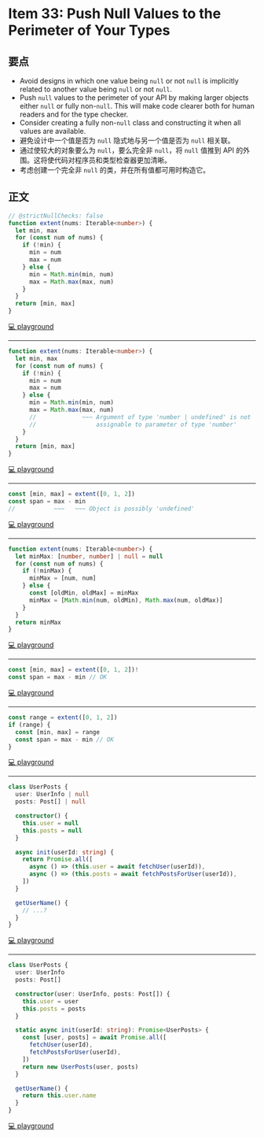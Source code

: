 # Item 33: Push Null Values to the Perimeter of Your Types

## 要点

- Avoid designs in which one value being `null` or not `null` is implicitly related to another value being `null` or not `null`.
- Push `null` values to the perimeter of your API by making larger objects either `null` or fully non-`null`. This will make code clearer both for human readers and for the type checker.
- Consider creating a fully non-`null` class and constructing it when all values are available.
- 避免设计中一个值是否为 `null` 隐式地与另一个值是否为 `null` 相关联。
- 通过使较大的对象要么为 `null`，要么完全非 `null`，将 `null` 值推到 API 的外围。这将使代码对程序员和类型检查器更加清晰。
- 考虑创建一个完全非 `null` 的类，并在所有值都可用时构造它。

## 正文

```ts
// @strictNullChecks: false
function extent(nums: Iterable<number>) {
  let min, max
  for (const num of nums) {
    if (!min) {
      min = num
      max = num
    } else {
      min = Math.min(min, num)
      max = Math.max(max, num)
    }
  }
  return [min, max]
}
```

[💻 playground](https://www.typescriptlang.org/play/?ts=5.4.5&strictNullChecks=false#code/PTAEAEGcBcCcEsDG0ByBXANhgwgCwKaIDWkAXKAGYCGGk+AUBWgHbLwD2zo+AHtPs2gAKZmgC2ZUAEl+sKgCMM+ADyix8-LAB8ASlABveqFBLooMfGYAac1R4BuI5XaxQQxJxig1odhW-ikHqGxsbw-kIAhBbMwU6h5pagALwBYo4JxmJ2KWkZoQC+3LT4BvGhMbkAslTQuAB0MUIxNmo6+QnZPNW1DV3Ndq3i7eUFTmPGsPjQaLBcANottjwAuo5jQA)

---

```ts
function extent(nums: Iterable<number>) {
  let min, max
  for (const num of nums) {
    if (!min) {
      min = num
      max = num
    } else {
      min = Math.min(min, num)
      max = Math.max(max, num)
      //             ~~~ Argument of type 'number | undefined' is not
      //                 assignable to parameter of type 'number'
    }
  }
  return [min, max]
}
```

[💻 playground](https://www.typescriptlang.org/play/?ts=5.4.5#code/GYVwdgxgLglg9mABAUwB5WWKAKMIC2AzgFyICSGATgIYBGANsgDx763KUB8AlIgN4AoRIkZRE+GGAA046qgDcQxMDiVE2CAkJjWiOMEStCvQcOEwD2AIQSwJpWfGTEAXkMFFj4fjmv3+TzMAXxR6QmR+BzNbPwBZaigACwA6W2xbGVZuQMcfVDiElLz0uUyCbKjhAHoqrzrhAD8mxABBSgBzAkwxfUQoAE8ABwiAclZ2NQAfRHAAE2RgSWRZkcQYQkM4KErEGvr94WpCQhh2sDpGPrhEQeoafGQqPQMB4cQxggmRqKClX+FKI8QJQkABtDKyVAAXUUvyAA)

---

```ts
const [min, max] = extent([0, 1, 2])
const span = max - min
//           ~~~   ~~~ Object is possibly 'undefined'
```

[💻 playground](https://www.typescriptlang.org/play/?ts=5.4.5#code/GYVwdgxgLglg9mABAUwB5WWKAKMIC2AzgFyICSGATgIYBGANsgDx763KUB8AlIgN4AoRIkZRE+GGAA046qgDcQxMDiVE2CAkJjWiOMEStCvQcOEwD2AIQSwJpWfGTEAXkMFFj4fjmv3+TzMAXxR6QmR+BzNbPwBZaigACwA6W2xbGVZuQMcfVDiElLz0uUyCbKjhAHoqrzrhAD8mxABBSgBzAkwxfUQoAE8ABwiAclZ2NQAfRHAAE2RgSWRZkcQYQkM4KErEGvr94WpCQhh2sDpGPrhEQeoafGQqPQMB4cQxggmRqKClX+FKI8QJQkABtDKyVAAXUUv00YG0iHBkhkeShfjQGCw2FBAAYZABGGQAJihFXhiMItyQbjyiAAtE4wIo9gdEE0GmYOYgAPK0ABWyGgaw2gzgxxgDH67zmCyWKwEQA)

---

```ts
function extent(nums: Iterable<number>) {
  let minMax: [number, number] | null = null
  for (const num of nums) {
    if (!minMax) {
      minMax = [num, num]
    } else {
      const [oldMin, oldMax] = minMax
      minMax = [Math.min(num, oldMin), Math.max(num, oldMax)]
    }
  }
  return minMax
}
```

[💻 playground](https://www.typescriptlang.org/play/?ts=5.4.5#code/GYVwdgxgLglg9mABAUwB5WWKAKMIC2AzgFyICSGATgIYBGANsgDx763KUB8AlIgN4AoRIkZRE+GGACy1VKQDardpQA0iJRwC6iAD7qQ9eogC8+wwG4hiYHEqJsEBITGtEcYPqK9Bw4TA-YAIQS0rLeVr7ikjKoJoiKBGqsmpaRAL4o9ITI-BG+jmDO8XD0ACZSkmol5bLapiExqZFRobGm8jJQABYAdCG4iW5lFWDcap29+LID+FXDYSl5aVbLwpTIUCCUSA2ylstAA)

---

```ts
const [min, max] = extent([0, 1, 2])!
const span = max - min // OK
```

[💻 playground](https://www.typescriptlang.org/play/?ts=5.4.5#code/GYVwdgxgLglg9mABAUwB5WWKAKMIC2AzgFyICSGATgIYBGANsgDx763KUB8AlIgN4AoRIkZRE+GGACy1VKQDardpQA0iJRwC6iAD7qQ9eogC8+wwG4hiYHEqJsEBITGtEcYPqK9Bw4TA-YAIQS0rLeVr7ikjKoJoiKBGqsmpaRAL4o9ITI-BG+jmDO8XD0ACZSkmol5bLapiExqZFRobGm8jJQABYAdCG4iW5lFWDcap29+LID+FXDYSl5aVbLwpTIUCCUSA2ylssFRfIhalOodSjomDjyAAxqAIxqAEya3IGWh2KEAA7USPVZIgALQtczCAD0EMQAHkANICIA)

---

```ts
const range = extent([0, 1, 2])
if (range) {
  const [min, max] = range
  const span = max - min // OK
}
```

[💻 playground](https://www.typescriptlang.org/play/?ts=5.4.5#code/GYVwdgxgLglg9mABAUwB5WWKAKMIC2AzgFyICSGATgIYBGANsgDx763KUB8AlIgN4AoRIkZRE+GGACy1VKQDardpQA0iJRwC6iAD7qQ9eogC8+wwG4hiYHEqJsEBITGtEcYPqK9Bw4TA-YAIQS0rLeVr7ikjKoJoiKBGqsmpaRAL4o9ITI-BG+jmDO8XD0ACZSkmol5bLapiExqZFRobGm8jJQABYAdCG4iW5lFWDcap29+LID+FXDYSl5aVbLwpTIUCCUSA2ylssFRTRgAOY5pmgYWNjyAAxqAIxqAEya3Jb+9sdn4cKHYvIQmopqg6ohvsgmv9EIQAA7UJD1WSIAC0LXMwgA9JjEAB5ADSAmWQA)

---

```ts
class UserPosts {
  user: UserInfo | null
  posts: Post[] | null

  constructor() {
    this.user = null
    this.posts = null
  }

  async init(userId: string) {
    return Promise.all([
      async () => (this.user = await fetchUser(userId)),
      async () => (this.posts = await fetchPostsForUser(userId)),
    ])
  }

  getUserName() {
    // ...?
  }
}
```

[💻 playground](https://www.typescriptlang.org/play/?ts=5.4.5#code/JYOwLgpgTgZghgYwgAgKoGdoEkQwPbIDeyIcAthAFzLphSgDmyAvgFCiSyIoAKetRZAAd+YarXogmbACYQEAGzhQUMAK4gEYYHhDIYEMAgAWGaAAo1mKFhni6jAJTUeUPGWCYAPGZu48AHwA3KxyisqqGlo6egZGxny06ABieFC+lta29pIMzsiu7p4QXolgANoAusGs4ejoaNZlDYSsyMhW0NS+OPjIAD4kagoKIe0iSS6iVQNDIyFtyAi6EmpaaeaORIvtYMaeAHSdUMgAvHOjO8h7hxNgDecgw5ftbItw6ACemsigwGCZbB2GgOKRbVrtdoqMBqKB6QoeTAHOAjczlK7tD7fBDITZnALXfboI7WM7IOAAdzg-30hhMGWOtkcABoMeSvj88acCTdiXcHuSqTS4iZmql0tZATYZI4rpVHGMWKxFgxDL4AHLkCB4iGQgD0euQB2NAH5Fmw2EA)

---

```ts
class UserPosts {
  user: UserInfo
  posts: Post[]

  constructor(user: UserInfo, posts: Post[]) {
    this.user = user
    this.posts = posts
  }

  static async init(userId: string): Promise<UserPosts> {
    const [user, posts] = await Promise.all([
      fetchUser(userId),
      fetchPostsForUser(userId),
    ])
    return new UserPosts(user, posts)
  }

  getUserName() {
    return this.user.name
  }
}
```

[💻 playground](https://www.typescriptlang.org/play/?ts=5.4.5#code/JYOwLgpgTgZghgYwgAgKoGdoEkQwPbIDeyIcAthAFzLphSgDmyAvgFCiSyIoAKetRZAAd+YarXogmbACYQEAGzhQUMAK4gEYYHhDIYEMAgAWGaAAo1mKFhni6jAJTUeUPGWCYAPGZu48AHwA3KxyisqqGlo6egZGxny06ABieFC+lta29pIMzsiu7p4QXolgANoAusGs4ejoaNZlDYSsyMhW0NS+OPgh7SJJLqJVIW3ICLoSalppmV2N2P4ANMKi6MO0VY5E4+1gxp4AdJ1QyAC8Hdb97cgHx4NgDZeP6Dds47Rw2gjIcOgAT00yFAwDA8xsdhoDik+UKHm8vmaAV2twmUzAyHKp1Wr0qFz+AHc4GCCm4ERAjnAFApzOU9rc4iYMqdbI5lgz2kyEutUulrBC2QzKo4bu0VGA1FA9CAIITFlBmhDcetReMPu0GIZfAA5cgQcw7VpoiVSvT3dAnaxHUgUd6sNhAA)
